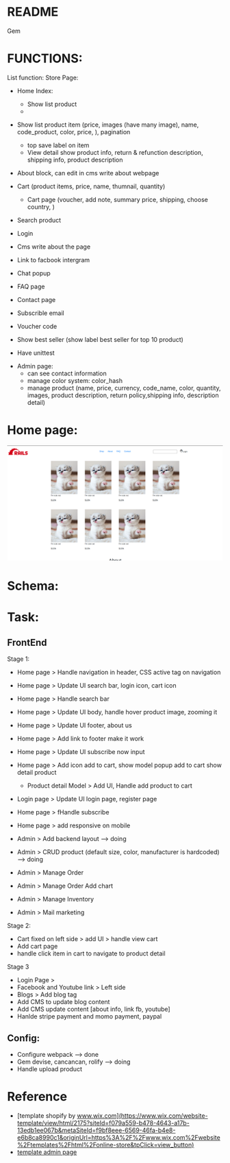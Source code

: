# README
Gem

# FUNCTIONS:
List function:
Store Page:
  * Home Index:
    * Show list product
    *
  * Show list product item (price, images (have many image), name, code_product, color, price, ), pagination
    * top save label on item
    * View detail show product info, return & refunction description, shipping info, product description
  * About block, can edit in cms write about webpage
  * Cart (product items, price, name, thumnail, quantity)
    * Cart page (voucher, add note, summary price, shipping, choose country, )
  * Search product
  * Login
  * Cms write about the page
  * Link to facbook intergram
  * Chat popup
  * FAQ page
  * Contact page

  * Subscrible email
  * Voucher code
  * Show best seller (show label best seller for top 10 product)
  * Have unittest
- Admin page:
  * can see contact information
  * manage color system:
    color_hash
  * manage product
    (name, price, currency, code_name, color, quantity, images, product description, return policy,shipping info, description detail)

# Home page:
![firstImage](public/images/homepage110123.png)

# Schema:

# Task:

## FrontEnd
Stage 1:
- Home page > Handle navigation in header, CSS active tag on navigation
- Home page > Update UI search bar, login icon, cart icon
- Home page > Handle search bar
- Home page > Update UI body, handle hover product image, zooming it
- Home page > Update UI footer, about us
- Home page > Add link to footer make it work
- Home page > Update UI subscribe now input
- Home page > Add icon add to cart, show model popup add to cart show detail product
    - Product detail Model > Add UI, Handle add product to cart
- Login page > Update UI login page, register page
- Home page > fHandle subscribe
- Home page > add responsive on mobile


- Admin > Add backend layout   --> doing
- Admin > CRUD product (default size, color, manufacturer is hardcoded) --> doing
- Admin > Manage Order
- Admin > Manage Order Add chart
- Admin > Manage Inventory
- Admin > Mail marketing

Stage 2:
- Cart fixed on left side > add UI  > handle view cart
- Add cart page 
- handle click item in cart to navigate to product detail

Stage 3
- Login Page > 
- Facebook and Youtube link > Left side
- Blogs > Add blog tag
- Add CMS to update blog content
- Add CMS update content [about info, link fb, youtube]
- Hanlde stripe payment and momo payment, paypal

## Config:
- Configure webpack             --> done
- Gem devise, cancancan, rolify --> doing
- Handle upload product    



# Reference
- [template shopify by www.wix.com](https://www.wix.com/website-template/view/html/2175?siteId=f079a559-b478-4643-a17b-13edb1ee067b&metaSiteId=f9bf8eee-6569-46fa-b4e8-e6b8ca8990c1&originUrl=https%3A%2F%2Fwww.wix.com%2Fwebsite%2Ftemplates%2Fhtml%2Fonline-store&tpClick=view_button)
- [template admin page](https://github.com/flatlogic/react-material-admin)

